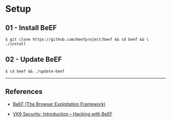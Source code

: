 # Setup

## 01 - Install BeEF

```
$ git clone https://github.com/beefproject/beef && cd beef && \
./install
```

## 02 - Update BeEF

```
$ cd beef && ./update-beef
```

---
## References

- [BeEF (The Browser Exploitation Framework)](https://beefproject.com/)

- [VK9 Security: Introduction – Hacking with BeEF](https://vk9-sec.com/introduction-hacking-with-beef/)